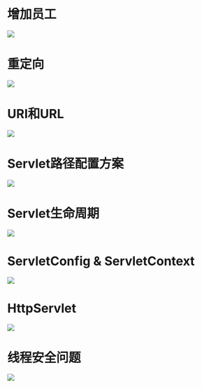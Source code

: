 # 增加员工
![](1.png)

# 重定向
![](2.png)

# URI和URL
![](3.png)

# Servlet路径配置方案
![](4.png)

# Servlet生命周期
![](5.png)

# ServletConfig & ServletContext
![](6.png)

# HttpServlet
![](7.png)

# 线程安全问题
![](8.png)